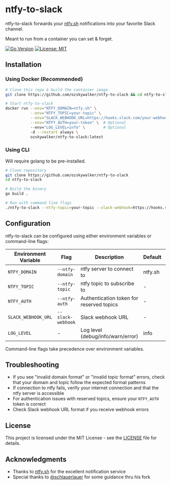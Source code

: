 # ntfy-to-slack

ntfy-to-slack forwards your [ntfy.sh](https://ntfy.sh) notifications into your favorite Slack channel.

Meant to run from a container you can set & forget.

[![Go Version](https://img.shields.io/badge/Go-1.24.1-blue.svg)](https://golang.org/doc/devel/release.html)
[![License: MIT](https://img.shields.io/badge/License-MIT-yellow.svg)](https://opensource.org/licenses/MIT)

## Installation

### Using Docker (Recommended)

```bash
# Clone this repo & build the container image
git clone https://github.com/ozskywalker/ntfy-to-slack && cd ntfy-to-slack && docker build -t ozskywalker/ntfy-to-slack .

# Start ntfy-to-slack
docker run --env="NTFY_DOMAIN=ntfy.sh" \
           --env="NTFY_TOPIC=your-topic" \
           --env="SLACK_WEBHOOK_URL=https://hooks.slack.com/your-webhook" \
           --env="NTFY_AUTH=your-token" \  # Optional
           --env="LOG_LEVEL=info" \        # Optional
           -d --restart always \
           ozskywalker/ntfy-to-slack:latest
```

### Using CLI

Will require golang to be pre-installed.

```bash
# Clone repository
git clone https://github.com/ozskywalker/ntfy-to-slack
cd ntfy-to-slack

# Build the binary
go build .

# Run with command line flags
./ntfy-to-slack --ntfy-topic=your-topic --slack-webhook=https://hooks.slack.com/your-webhook
```

## Configuration

ntfy-to-slack can be configured using either environment variables or command-line flags:

| Environment Variable | Flag             | Description                       | Default  | Required |
|----------------------|------------------|-----------------------------------|----------|----------|
| `NTFY_DOMAIN`        | `--ntfy-domain`  | ntfy server to connect to         | ntfy.sh  | No       |
| `NTFY_TOPIC`         | `--ntfy-topic`   | ntfy topic to subscribe to        | -        | Yes      |
| `NTFY_AUTH`          | `--ntfy-auth`    | Authentication token for reserved topics | - | No       |
| `SLACK_WEBHOOK_URL`  | `--slack-webhook`| Slack webhook URL                 | -        | Yes      |
| `LOG_LEVEL`          | -                | Log level (debug/info/warn/error) | info     | No       |

Command-line flags take precedence over environment variables.

## Troubleshooting

- If you see "invalid domain format" or "invalid topic format" errors, check that your domain and topic follow the expected format patterns
- If connection to ntfy fails, verify your internet connection and that the ntfy server is accessible
- For authentication issues with reserved topics, ensure your `NTFY_AUTH` token is correct
- Check Slack webhook URL format if you receive webhook errors

## License

This project is licensed under the MIT License - see the [LICENSE](LICENSE) file for details.

## Acknowledgments

- Thanks to [ntfy.sh](https://ntfy.sh) for the excellent notification service
- Special thanks to [@schlauerlauer](https://github.com/schlauerlauer) for some guidance thru his fork
